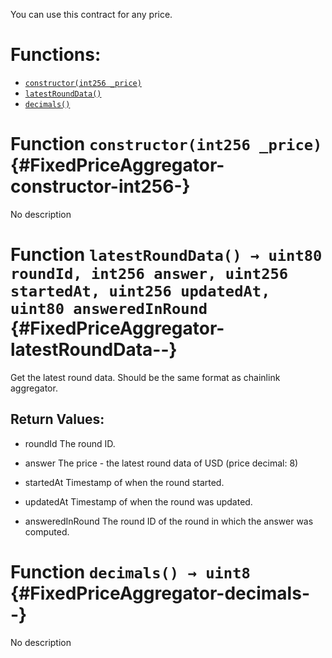 You can use this contract for any price.


# Functions:
- [`constructor(int256 _price)`](#FixedPriceAggregator-constructor-int256-)
- [`latestRoundData()`](#FixedPriceAggregator-latestRoundData--)
- [`decimals()`](#FixedPriceAggregator-decimals--)



# Function `constructor(int256 _price)` {#FixedPriceAggregator-constructor-int256-}
No description




# Function `latestRoundData() → uint80 roundId, int256 answer, uint256 startedAt, uint256 updatedAt, uint80 answeredInRound` {#FixedPriceAggregator-latestRoundData--}
Get the latest round data. Should be the same format as chainlink aggregator.



## Return Values:
- roundId The round ID.

- answer The price - the latest round data of USD (price decimal: 8)

- startedAt Timestamp of when the round started.

- updatedAt Timestamp of when the round was updated.

- answeredInRound The round ID of the round in which the answer was computed.


# Function `decimals() → uint8` {#FixedPriceAggregator-decimals--}
No description




